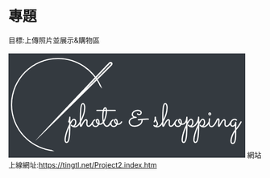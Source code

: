 # 專題<br>
目標:上傳照片並展示&購物區<br>       
![image](https://github.com/Weitingchien/lhu/blob/master/logo01.png?raw=true)
網站上線網址:https://tingtl.net/Project2.index.htm
